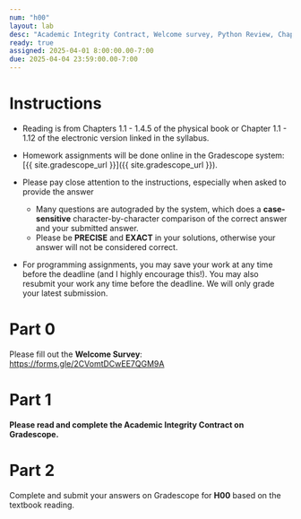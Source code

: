 ```yaml
---
num: "h00"
layout: lab
desc: "Academic Integrity Contract, Welcome survey, Python Review, Chapter 1.1 - 1.12"
ready: true
assigned: 2025-04-01 8:00:00.00-7:00
due: 2025-04-04 23:59:00.00-7:00
---
```


# Instructions

* Reading is from Chapters 1.1 - 1.4.5 of the physical book or Chapter 1.1 - 1.12 of the electronic version linked in the syllabus.

* Homework assignments will be done online in the Gradescope system: [{{ site.gradescope_url }}]({{ site.gradescope_url }}).
* Please pay close attention to the instructions, especially when asked to provide the answer
	* Many questions are autograded by the system, which does a **case-sensitive** character-by-character comparison of the correct answer and your submitted answer.
	* Please be **PRECISE** and **EXACT** in your solutions, otherwise your answer will not be considered correct.
* For programming assignments, you may save your work at any time before the deadline (and I highly encourage this!). You may also resubmit your work any time before the deadline. We will only grade your latest submission.

# Part 0

Please fill out the **Welcome Survey**: <https://forms.gle/2CVomtDCwEE7QGM9A>

# Part 1

**Please read and complete the Academic Integrity Contract on Gradescope.**

# Part 2

Complete and submit your answers on Gradescope for **H00** based on the textbook reading.
